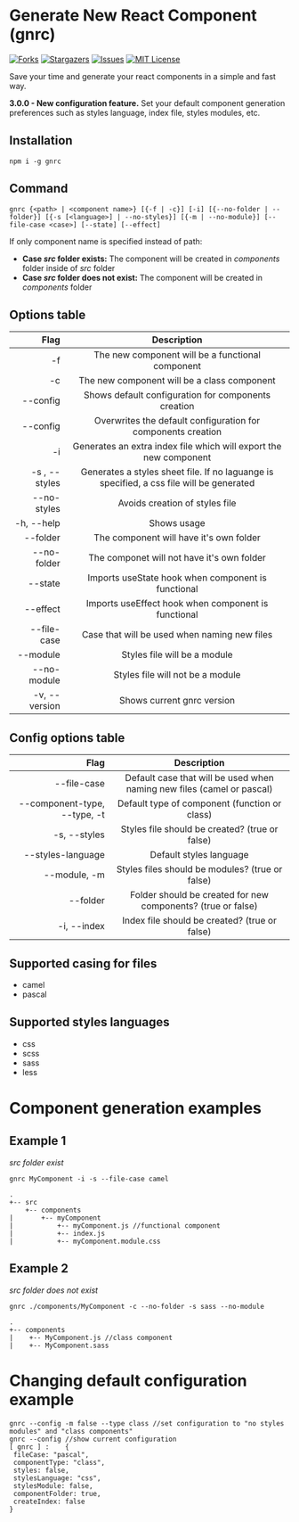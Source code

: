 # Generate New React Component (gnrc)

[![Forks][forks-shield]][forks-url]
[![Stargazers][stars-shield]][stars-url]
[![Issues][issues-shield]][issues-url]
[![MIT License][license-shield]][license-url]

Save your time and generate your react components in a simple and fast way.

**3.0.0 - New configuration feature.** Set your default component generation preferences such as styles language, index file, styles modules, etc.

## Installation

`npm i -g gnrc`

## Command

`gnrc {<path> | <component name>} [{-f | -c}] [-i] [{--no-folder | --folder}] [{-s [<language>] | --no-styles}] [{-m | --no-module}] [--file-case <case>] [--state] [--effect]`

If only component name is specified instead of path:

- **Case _src_ folder exists:** The component will be created in _components_ folder inside of _src_ folder
- **Case _src_ folder does not exist:** The component will be created in _components_ folder

## Options table

|            Flag                   |                                       Description                                         |
| ---------------------------------:| :----------------------------------------------------------------------------------------:|
|           -f                      |                       The new component will be a functional component                    |
|           -c                      |                       The new component will be a class component                         |
|           --config                |                       Shows default configuration for components creation                 |
|           --config <options>      |                       Overwrites the default configuration for components creation        |
|           -i                      |                       Generates an extra index file which will export the new component   |
| -s <language>, --styles <language>| Generates a styles sheet file. If no laguange is specified, a css file will be generated  |
|           --no-styles             |                       Avoids creation of styles file                                      |
|           -h, --help              |                       Shows usage                                                         |
|           --folder                |                       The component will have it's own folder                             |
|           --no-folder             |                       The componet will not have it's own folder                          |
|           --state                 |                       Imports useState hook when component is functional                  |
|           --effect                |                       Imports useEffect hook when component is functional                 |
|           --file-case <case>      |                       Case that will be used when naming new files                        |
|           --module                |                       Styles file will be a module                                        |
|           --no-module             |                       Styles file will not be a module                                    |
|           -v, --version           |                       Shows current gnrc version                                          |
## Config options table
|            Flag                       |                                       Description                                     |
| -------------------------------------:| :------------------------------------------------------------------------------------:|
|       --file-case <case>              |       Default case that will be used when naming new files (camel or pascal)          |
|   --component-type, --type, -t        |       Default type of component (function or class)                                   |
|       -s, --styles                    |       Styles file should be created? (true or false)                                  |
|       --styles-language <language>    |       Default styles language                                                         |
|       --module, -m                    |       Styles files should be modules? (true or false)                                 |
|       --folder                        |       Folder should be created for new components? (true or false)                    |
|       -i, --index                     |       Index file should be created? (true or false)                                   |

## Supported casing for files

- camel
- pascal

## Supported styles languages

- css
- scss
- sass
- less

# Component generation examples

## Example 1

_src folder exist_

`gnrc MyComponent -i -s --file-case camel`

```
.
+-- src
    +-- components
|       +-- myComponent
|           +-- myComponent.js //functional component
|           +-- index.js
|           +-- myComponent.module.css
```

## Example 2

_src folder does not exist_

`gnrc ./components/MyComponent -c --no-folder -s sass --no-module`

```
.
+-- components
|    +-- MyComponent.js //class component
|    +-- MyComponent.sass
```

# Changing default configuration example
```
gnrc --config -m false --type class //set configuration to "no styles modules" and "class components"
gnrc --config //show current configuration
[ gnrc ] :    {
 fileCase: "pascal",
 componentType: "class",
 styles: false,
 stylesLanguage: "css",
 stylesModule: false,
 componentFolder: true,
 createIndex: false
}
```

[forks-shield]: https://img.shields.io/github/forks/manuelrodgzz/gnrc
[forks-url]: https://github.com/manuelrodgzz/gnrc/network/members
[stars-shield]: https://img.shields.io/github/stars/manuelrodgzz/gnrc
[stars-url]: https://github.com/manuelrodgzz/gnrc/stargazers
[issues-shield]: https://img.shields.io/github/issues/manuelrodgzz/gnrc
[issues-url]: https://github.com/manuelrodgzz/gnrc/issues
[license-shield]: https://img.shields.io/github/license/manuelrodgzz/gnrc
[license-url]: https://github.com/manuelrodgzz/gnrc/blob/main/LICENSE.md
